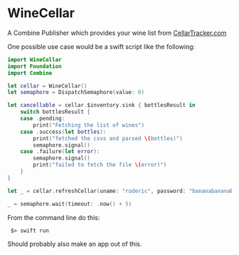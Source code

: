 # WineCellar

A Combine Publisher which provides your wine list from [CellarTracker.com
](http://www.cellartracker.com)

One possible use case would be a swift script like the following:

``` swift
import WineCellar
import Foundation
import Combine

let cellar = WineCellar()
let semaphore = DispatchSemaphore(value: 0)

let cancellable = cellar.$inventory.sink { bottlesResult in
    switch bottlesResult {
    case .pending:
        print("Fetching the list of wines")
    case .success(let bottles):
        print("fetched the csvs and parsed \(bottles)")
        semaphore.signal()
    case .failure(let error):
        semaphore.signal()
        print("failed to fetch the file \(error)")
    }
}

let _ = cellar.refreshCellar(uname: "roderic", password: "bananabananabanana")

_ = semaphore.wait(timeout: .now() + 5)
```

From the command line do this:

` $> swift run`

Should probably also make an app out of this.
